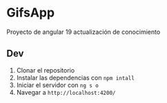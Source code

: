 # GifsApp
 Proyecto de angular 19 actualización de conocimiento

 ## Dev

1. Clonar el repositorio
2. Instalar las dependencias con `npm intall`
3. Iniciar el servidor con `ng s o`
4. Navegar a `http://localhost:4200/`
